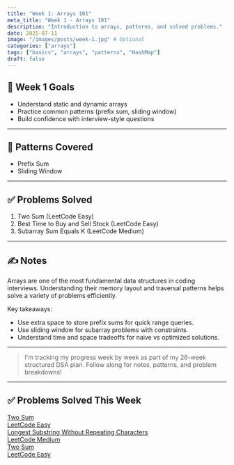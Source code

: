 ```yaml
---
title: "Week 1: Arrays 101"
meta_title: "Week 1 - Arrays 101"
description: "Introduction to arrays, patterns, and solved problems."
date: 2025-07-11
image: "/images/posts/week-1.jpg" # Optional
categories: ["arrays"]
tags: ["basics", "arrays", "patterns", "HashMap"]
draft: false
---
```


## 📌 Week 1 Goals
- Understand static and dynamic arrays
- Practice common patterns (prefix sum, sliding window)
- Build confidence with interview-style questions

---

## 🧩 Patterns Covered
- Prefix Sum
- Sliding Window

---

## ✅ Problems Solved
1. Two Sum (LeetCode Easy)
2. Best Time to Buy and Sell Stock (LeetCode Easy)
3. Subarray Sum Equals K (LeetCode Medium)

---

## ✍️ Notes

Arrays are one of the most fundamental data structures in coding interviews. Understanding their memory layout and traversal patterns helps solve a variety of problems efficiently.

Key takeaways:

- Use extra space to store prefix sums for quick range queries.
- Use sliding window for subarray problems with constraints.
- Understand time and space tradeoffs for naive vs optimized solutions.

---

> I'm tracking my progress week by week as part of my 26-week structured DSA plan. Follow along for notes, patterns, and problem breakdowns!

---

## ✅ Problems Solved This Week

<div class="grid grid-cols-1 sm:grid-cols-2 md:grid-cols-3 gap-3 place-items-center">
  <a href="/problems/two-sum" class="w-60 h-24 block p-4 border border-gray-300 rounded-xl shadow-sm hover:shadow transition text-sm">
    <div class="font-medium text-blue-600">Two Sum</div>
    <div class="text-xs text-gray-500">LeetCode Easy</div>
  </a>

  <a href="/problems/longest-substring" class="w-60 h-24 block p-4 border border-gray-300 rounded-xl shadow-sm hover:shadow transition text-sm">
    <div class="font-medium text-blue-600">Longest Substring Without Repeating Characters</div>
    <div class="text-xs text-gray-500">LeetCode Medium</div>
  </a>

 <a href="/problems/two-sum" class="w-60 h-24 block p-4 border border-gray-300 rounded-xl shadow-sm hover:shadow transition text-sm">
    <div class="font-medium text-blue-600">Two Sum</div>
    <div class="text-xs text-gray-500">LeetCode Easy</div>
  </a>